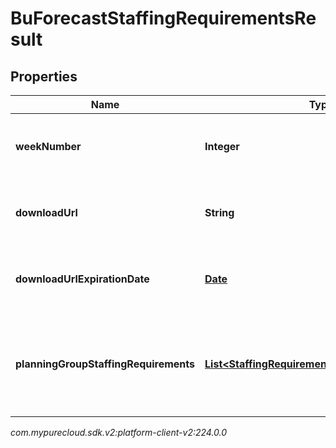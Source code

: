 # BuForecastStaffingRequirementsResult


## Properties

| Name | Type | Description | Notes |
| ------------ | ------------- | ------------- | ------------- |
| **weekNumber** | **Integer** | The week number represented by this response |  |
| **downloadUrl** | **String** | The url to get the requirements results for this week |  |
| **downloadUrlExpirationDate** | [**Date**](Date) | The expiration date of the download url, as an ISO-8601 string |  |
| **planningGroupStaffingRequirements** | [**List&lt;StaffingRequirementsPlanningGroupData&gt;**](StaffingRequirementsPlanningGroupData) | Results will always come via downloadUrl, however the schema is included for documentation |  [optional] |




_com.mypurecloud.sdk.v2:platform-client-v2:224.0.0_
